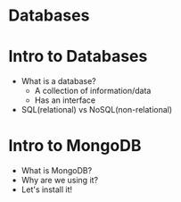 # Databases

# Intro to Databases
* What is a database?
    * A collection of information/data
    * Has an interface
* SQL(relational) vs NoSQL(non-relational)

# Intro to MongoDB
* What is MongoDB?
* Why are we using it?
* Let's install it!

